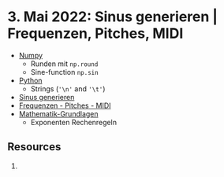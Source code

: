 #  3. Mai 2022: Sinus generieren | Frequenzen, Pitches, MIDI

- [Numpy](/topics/numpy.ipynb)
	- Runden mit `np.round`
	- Sine-function `np.sin`
- [Python](/topics/Python.ipynb)
	- Strings (`'\n'` and `'\t'`)
- [Sinus generieren](/topics/sinus_generieren.ipynb)
- [Frequenzen - Pitches - MIDI](/topics/frequenz_pitches_midi.ipynb)
- [Mathematik-Grundlagen](/topics/Mathematik-Grundlagen.md)
	- Exponenten Rechenregeln

## Resources
1. 